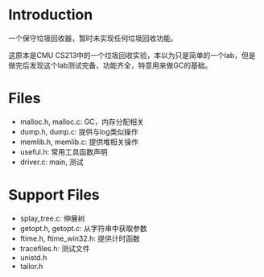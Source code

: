 # Introduction
一个保守垃圾回收器，暂时未实现任何垃圾回收功能。

这原本是CMU CS213中的一个垃圾回收实验，本以为只是简单的一个lab，但是做完后发现这个lab测试完备，功能齐全，特意用来做GC的基础。

# Files
 - malloc.h, malloc.c: GC，内存分配相关
 - dump.h, dump.c: 提供与log类似操作
 - memlib.h, memlib.c: 提供堆相关操作
 - useful.h: 常用工具函数声明
 - driver.c: main, 测试

# Support Files
 - splay_tree.c: 伸展树
 - getopt.h, getopt.c: 从字符串中获取参数
 - ftime.h, ftime_win32.h: 提供计时函数
 - tracefiles.h: 测试文件
 - unistd.h
 - tailor.h
